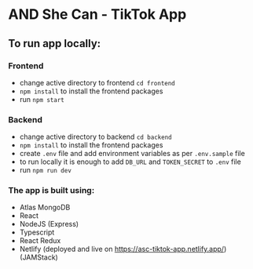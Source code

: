 # AND She Can - TikTok App

## To run app locally:

### Frontend

- change active directory to frontend `cd frontend`
- `npm install` to install the frontend packages
- run `npm start`

### Backend

- change active directory to backend `cd backend`
- `npm install` to install the frontend packages
- create `.env` file and add environment variables as per `.env.sample` file
- to run locally it is enough to add `DB_URL` and `TOKEN_SECRET` to `.env` file
- run `npm run dev`

### The app is built using:

- Atlas MongoDB
- React
- NodeJS (Express)
- Typescript
- React Redux
- Netlify (deployed and live on https://asc-tiktok-app.netlify.app/)
  (JAMStack)
